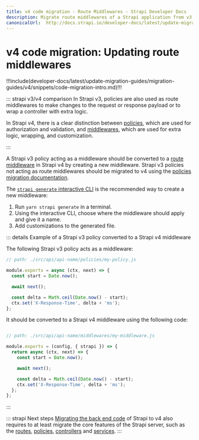 ```yaml
---
title: v4 code migration - Route Middlewares - Strapi Developer Docs
description: Migrate route middlewares of a Strapi application from v3.6.x to v4.0.x
canonicalUrl:  http://docs.strapi.io/developer-docs/latest/update-migration-guides/migration-guides/v4/code/backend/routes.html
---
```


# v4 code migration: Updating route middlewares

!!!include(developer-docs/latest/update-migration-guides/migration-guides/v4/snippets/code-migration-intro.md)!!!

::: strapi v3/v4 comparison
In Strapi v3, policies are also used as route middlewares to make changes to the request or response payload or to wrap a controller with extra logic.

In Strapi v4, there is a clear distinction between [policies](/developer-docs/latest/development/backend-customization/policies.md#implementation), which are used for authorization and validation, and [middlewares](/developer-docs/latest/development/backend-customization/middlewares.md), which are used for extra logic, wrapping, and customization.

:::

A Strapi v3 policy acting as a middleware should be converted to a [route middleware](/developer-docs/latest/development/backend-customization/routes.md#middlewares) in Strapi v4 by creating a new middleware. Strapi v3 policies not acting as route middlewares should be migrated to v4 using the [policies migration documentation](/developer-docs/latest/update-migration-guides/migration-guides/v4/code/backend/policies.md).

The [`strapi generate` interactive CLI](/developer-docs/latest/developer-resources/cli/CLI.md#strapi-generate) is the recommended way to create a new middleware:

1. Run `yarn strapi generate` in a terminal.
2. Using the interactive CLI, choose where the middleware should apply and give it a name.
3. Add customizations to the generated file.

::: details Example of a Strapi v3 policy converted to a Strapi v4 middleware

The following Strapi v3 policy acts as a middleware:

```js
// path: ./src/api/api-name/policies/my-policy.js

module.exports = async (ctx, next) => {
  const start = Date.now();

  await next();

  const delta = Math.ceil(Date.now() - start);
  ctx.set('X-Response-Time', delta + 'ms');
};
```

It should be converted to a Strapi v4 middleware using the following code:

```jsx

// path: ./src/api/api-name/middlewares/my-middleware.js

module.exports = (config, { strapi }) => {
  return async (ctx, next) => {
    const start = Date.now();

    await next();

    const delta = Math.ceil(Date.now() - start);
    ctx.set('X-Response-Time', delta + 'ms');
  };
};
```

:::

::: strapi Next steps
[Migrating the back end code](/developer-docs/latest/update-migration-guides/migration-guides/v4/code/backend.md) of Strapi to v4 also requires to at least migrate the core features of the Strapi server, such as the [routes](/developer-docs/latest/update-migration-guides/migration-guides/v4/code/backend/routes.md), [policies](/developer-docs/latest/update-migration-guides/migration-guides/v4/code/backend/policies.md), [controllers](/developer-docs/latest/update-migration-guides/migration-guides/v4/code/backend/controllers.md) and [services](/developer-docs/latest/update-migration-guides/migration-guides/v4/code/backend/services.md).
:::
